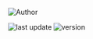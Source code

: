 ![Author](https://img.shields.io/badge/Author-Mohammadreza_Rashidpour_Aghamahali-gold)

![last update](https://img.shields.io/badge/dynamic/json?url=https%3A%2F%2Fupdater.mrrashidpour.com%2Fupdate.php&query=theme.mraitehran.update&logo=wordpress&label=last%20update&color=red)
![version](https://img.shields.io/badge/dynamic/json?url=https%3A%2F%2Fupdater.mrrashidpour.com%2Fupdate.php&query=theme.mraitehran.version&logo=wordpress&label=Version)